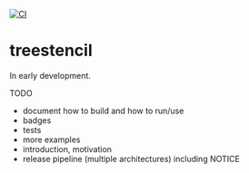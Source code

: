 [![CI](https://github.com/dannyvanl/treestencil/actions/workflows/ci.yaml/badge.svg)](https://github.com/dannyvanl/treestencil/actions/workflows/ci.yaml)

# treestencil

In early development.

TODO

- document how to build and how to run/use
- badges
- tests
- more examples
- introduction, motivation
- release pipeline (multiple architectures) including NOTICE
